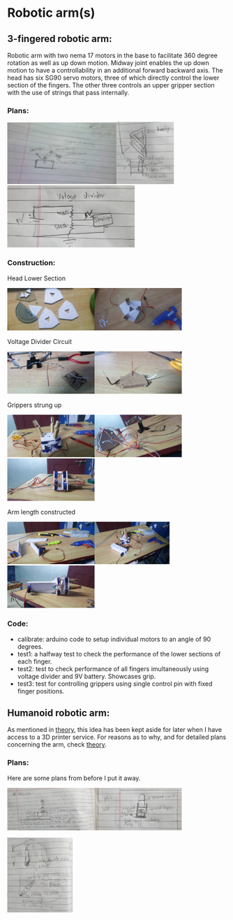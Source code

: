 # Robotic arm(s)

## 3-fingered robotic arm:

Robotic arm with two nema 17 motors in the base to facilitate 360 degree rotation as well as up down motion. Midway joint enables the up down motion to have a controllability in an additional forward backward axis. The head has six SG90 servo motors, three of which directly control the lower section of the fingers. The other three controls an upper gripper section with the use of strings that pass internally.

### Plans:
<img src="./2_drawings/3fbase.jpg" width="250"/><img src="./2_drawings/3fcasing.jpg" width="132"/><img src="./2_drawings/voltagedivider.jpg" width="292"/>

### Construction:
Head Lower Section

<img src="./3_progress/3fcutfoam.jpg" width="200"/><img src="./3_progress/3fheadhalftop.jpg" width="200"/>

Voltage Divider Circuit

<img src="./3_progress/voltage2.jpg" width="200"/><img src="./3_progress/voltage3.jpg" width="200"/>

Grippers strung up

<img src="./3_progress/3fgripperadded1.jpg" width="200"/><img src="./3_progress/3fgripperadded3.jpg" width="200"/><img src="./3_progress/3fgripperadded2.jpg" width="200"/>

Arm length constructed

<img src="./3_progress/3fhand1.jpeg" width="200"/><img src="./3_progress/3fhand2.jpeg" width="172"/><img src="./3_progress/3fhand3.jpeg" width="200"/>

### Code:
* calibrate: arduino code to setup individual motors to an angle of 90 degrees.
* test1: a halfway test to check the performance of the lower sections of each finger.
* test2: test to check performance of all fingers imultaneously using voltage divider and 9V battery. Showcases grip.
* test3: test for controlling grippers using single control pin with fixed finger positions. 

## Humanoid robotic arm:

As mentioned in [theory](https://github.com/Roboramv2/Robotic-arm/blob/main/theory.md), this idea has been kept aside for later when I have access to a 3D printer service. For reasons as to why, and for detailed plans concerning the arm, check [theory](https://github.com/Roboramv2/Robotic-arm/blob/main/theory.md).

### Plans:
Here are some plans from before I put it away.

<img src="./2_drawings/humbase.jpg" width="200"/><img src="./2_drawings/humfin.jpg" width="200"/>

<img src="./2_drawings/humstring.jpg" width="150"/>
